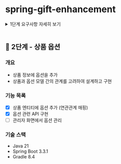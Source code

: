 # spring-gift-enhancement

<details>
<summary>1단계 요구사항 자세히 보기</summary>

## 🚀 1단계 - 상품 카테고리

### 개요
- 상품 정보에 카테고리를 추가
- 상품과 카테고리 모델 간의 관계를 고려하여 설계하고 구현

### 기능 목록
- [X] 카테고리 조회 API
- [X] 상품 엔티티와 연관관계 지정
- [X] 관리자 화면에서 카테고리 관리

</details>
<br>

## 🚀 2단계 - 상품 옵션

### 개요
- 상품 정보에 옵션을 추가
- 상품과 옵션 모델 간의 관계를 고려하여 설계하고 구현

### 기능 목록
- [X] 상품 엔티티에 옵션 추가 (연관관계 매핑)
- [X] 옵션 관련 API 구현
- [ ] 관리자 화면에서 옵션 관리

### 기술 스택
- Java 21
- Spring Boot 3.3.1
- Gradle 8.4
